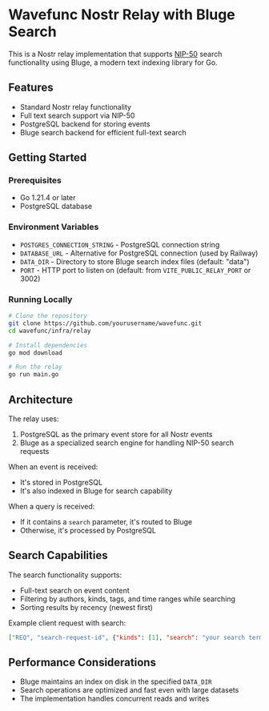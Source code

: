 # Wavefunc Nostr Relay with Bluge Search

This is a Nostr relay implementation that supports [NIP-50](https://github.com/nostr-protocol/nips/blob/master/50.md) search functionality using Bluge, a modern text indexing library for Go.

## Features

- Standard Nostr relay functionality
- Full text search support via NIP-50
- PostgreSQL backend for storing events
- Bluge search backend for efficient full-text search

## Getting Started

### Prerequisites

- Go 1.21.4 or later
- PostgreSQL database

### Environment Variables

- `POSTGRES_CONNECTION_STRING` - PostgreSQL connection string
- `DATABASE_URL` - Alternative for PostgreSQL connection (used by Railway)
- `DATA_DIR` - Directory to store Bluge search index files (default: "data")
- `PORT` - HTTP port to listen on (default: from `VITE_PUBLIC_RELAY_PORT` or 3002)

### Running Locally

```bash
# Clone the repository
git clone https://github.com/yourusername/wavefunc.git
cd wavefunc/infra/relay

# Install dependencies
go mod download

# Run the relay
go run main.go
```

## Architecture

The relay uses:
1. PostgreSQL as the primary event store for all Nostr events
2. Bluge as a specialized search engine for handling NIP-50 search requests

When an event is received:
- It's stored in PostgreSQL
- It's also indexed in Bluge for search capability

When a query is received:
- If it contains a `search` parameter, it's routed to Bluge
- Otherwise, it's processed by PostgreSQL

## Search Capabilities

The search functionality supports:

- Full-text search on event content
- Filtering by authors, kinds, tags, and time ranges while searching
- Sorting results by recency (newest first)

Example client request with search:

```json
["REQ", "search-request-id", {"kinds": [1], "search": "your search terms"}]
```

## Performance Considerations

- Bluge maintains an index on disk in the specified `DATA_DIR`
- Search operations are optimized and fast even with large datasets
- The implementation handles concurrent reads and writes 